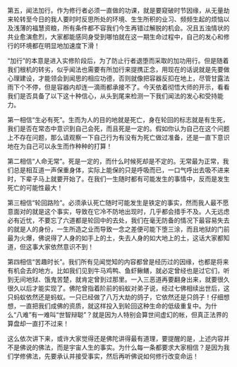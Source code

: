 ​    第五，闻法加行。作为修行者必须一直做的功课，就是要窥破时节因缘，从无量劫来轮转至今日的我人要时时反思所处的环境、生生所积的业习、频频生起的烦恼以及浅薄的福慧资粮，所有条件都不容我们今生再错过解脱的机会。况且五浊情状的共业愈演愈烈，大家都能感同身受到哪怕就在这一期生命过程中，自己的发心和修行的环境都在明显地加速度下滑！

​     “加行”的本意是进入实修阶段后，为了防止行者退堕而采取的加功用行。但是随着我们根机的转劣，似乎闻法也需要有所加行来提携正念，用现在的话说就是先要做心理建设，才能领会到闻思的相应功德，否则就像把容器反扣在地上，尽管甘露法雨下个不停，但是容器内却连一滴雨都承接不了。今天依着彻悟大师的开示，看看我们是否具备了以下这十种信心，从头到尾来检测一下我们闻法的发心和受持能力。

​     第一相信“生必有死”。生而为人的目的地就是死亡，身在轮回的标志就是有生死，我们是否在常态中意识到自己会死，而且死是一定的。假如你认为自己在这个问题上不存在问题，那么请观察一下自己行为有没有为死亡做过准备，还是一直下意识地在为自己可以永生而作种种的打算！

​     第二相信“人命无常”。死是一定的，而什么时候死却是不定的。无常最为正常，我们总是相互道一声保重身体，实际上能保的只是呼吸而已，一口气呼出去吸不进来时，下辈子马上就要开始了。在我们一生随时都有可能发生的事情中，反而是发生死亡的可能性最大！

​     第三相信“轮回路险”。必须承认死亡随时可能发生是铁定的事实，然而我人最不愿意面对的就是这个事实，导致在它冷不防地出现时，几乎都会措手不及。人无远虑必有近忧，不要忘了六道都是轮回中的去处，我们在毫无防备的情况下最容易失去的就是人的身份，一生所造之业而导致一念之差便可能下堕三涂，而且地狱的门前最为火爆，佛说得了人身的如手上的土，失去人身的如大地上的土，这话大家都知道，但这事大家依然意识不到！

​     第四相信“苦趣时长”。我们所有见闻觉知的内容都曾是经历过的因缘，也都是将来有机会去的地方。比如我们见到牛马鸡鸭、鱼虾鳅鳝，就必定曾经也是过它们，听到无间地狱、饿鬼苦楚，就肯定曾到过那里。一入三恶道再要翻身出来，就要很久很久以后才能实现了。佛陀曾指着阶前的蚂蚁对弟子说，经过七佛相续出世后，这只蚂蚁依然还是蚂蚁。一只已经做了八万大劫的鸽子，它依然还是只鸽子！仔细想想，一直把我们成佛的资质，就这样投入到轮回这种生命的低级重复中。为什么“八难”有一难叫“世智辩聪”？就是因为人特别会算世间虚幻的帐，但真正法界的算盘却一直打不过来！

​     这么依次讲下来，或许大家觉得还是佛陀讲得最有道理，要提醒的是，上述内容并不是佛说的佛法，而是宇宙人生的事实。为什么每一条都要求大家相信？是因为我们学修佛法，先要承认并接受事实，然后再听佛说如何修行改变命运！